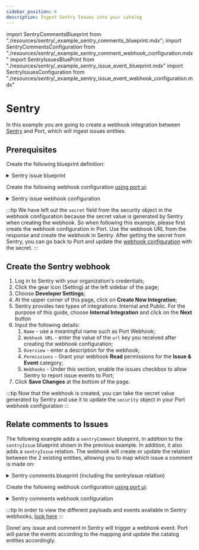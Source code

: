 ```yaml
---
sidebar_position: 6
description: Ingest Sentry Issues into your catalog
---
```


import SentryCommentsBlueprint from "./resources/sentry/\_example_sentry_comments_blueprint.mdx";
import SentryCommentsConfiguration from "./resources/sentry/\_example_sentry_comment_webhook_configuration.mdx"
import SentryIssuesBluePrint from "./resources/sentry/\_example_sentry_issue_event_blueprint.mdx"
import SentryIssuesConfiguration from "./resources/sentry/\_example_sentry_issue_event_webhook_configuration.mdx"

# Sentry

In this example you are going to create a webhook integration between [Sentry](https://sentry.io) and Port, which will ingest issues entities.

## Prerequisites

Create the following blueprint definition:

<details>

<summary>Sentry issue blueprint</summary>
<SentryIssuesBluePrint/>

</details>

Create the following webhook configuration [using port ui](../../?operation=ui#configuring-webhook-endpoints):

<details>

<summary>Sentry issue webhook configuration</summary>
<SentryIssuesConfiguration/>

1. Basic details:
   1. Title : `Sentry mapper`;
   2. Identifier : `sentryIssuesMapper`;
   3. Description : `A webhook configuration to map Sentry Issues to Port`;
   4. Icon : `Sentry`;
2. Integration configuration:
   1. The JQ mapping example;
   2. Scroll down to **Advanced settings** and input the following details:
      1. Signature Header Name : `sentry-hook-signature`;
      2. Signature Algorithm : Select `sha256` from dropdown option;
      3. Click **Save** at the bottom of the page.

</details>

:::tip
We have left out the `secret` field from the security object in the webhook configuration because the secret value is generated by Sentry when creating the webhook.
So when following this example, please first create the webhook configuration in Port. Use the webhook URL from the response and create the webhook in Sentry.
After getting the secret from Sentry, you can go back to Port and update the [webhook configuration](../webhook.md#configuring-webhook-endpoints) with the secret.
:::

## Create the Sentry webhook

1. Log in to Sentry with your organization's credentials;
2. Click the gear icon (Setting) at the left sidebar of the page;
3. Choose **Developer Settings**;
4. At the upper corner of this page, click on **Create New Integration**;
5. Sentry provides two types of integrations: Internal and Public. For the purpose of this guide, choose **Internal Integration** and click on the **Next** button
6. Input the following details:
   1. `Name` - use a meaningful name such as Port Webhook;
   2. `Webhook URL` - enter the value of the `url` key you received after creating the webhook configuration;
   3. `Overview` - enter a description for the webhook;
   4. `Permissions` - Grant your webhook **Read** permissions for the **Issue & Event** category;
   5. `Webhooks` - Under this section, enable the issues checkbox to allow Sentry to report issue events to Port;
7. Click **Save Changes** at the bottom of the page.

:::tip
Now that the webhook is created, you can take the secret value generated by Sentry and use it to update the `security` object in your Port webhook configuration
:::

## Relate comments to Issues

The following example adds a `sentryComment` blueprint, in addition to the `sentryIssue` blueprint shown in the previous example. In addition, it also adds a `sentryIssue` relation. The webhook will create or update the relation between the 2 existing entities, allowing you to map which issue a comment is made on:

<details>

<summary>Sentry comments blueprint (including the sentryIssue relation)</summary>
<SentryCommentsBlueprint/>

</details>

Create the following webhook configuration [using port ui](../../?operation=ui#configuring-webhook-endpoints):

<details>

<summary>Sentry comments webhook configuration</summary>
<SentryCommentsConfiguration/>

1. Basic details:
   1. Title : `Sentry mapper`;
   2. Identifier : `sentryMapper`;
   3. Description : `A webhook configuration to map Sentry Comments to Port`;
   4. Icon : `Sentry`;
2. Integration configuration:
   1. The JQ mapping example;
   2. Scroll down to **Advanced settings** and input the following details:
      1. Signature Header Name : `sentry-hook-signature`;
      2. Signature Algorithm : Select `sha256` from dropdown option;
      3. Click **Save** at the bottom of the page.

</details>

:::tip
In order to view the different payloads and events available in Sentry webhooks, [look here](https://docs.sentry.io/product/integrations/integration-platform/webhooks/)
:::

Done! any issue and comment in Sentry will trigger a webhook event. Port will parse the events according to the mapping and update the catalog entities accordingly.
